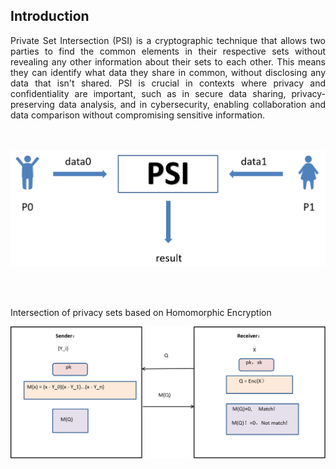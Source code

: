## Introduction

<div style="text-align: justify">

Private Set Intersection (PSI) is a cryptographic technique that allows two parties to find the common elements in their respective sets without revealing any other information about their sets to each other. This means they can identify what data they share in common, without disclosing any data that isn't shared. PSI is crucial in contexts where privacy and confidentiality are important, such as in secure data sharing, privacy-preserving data analysis, and in cybersecurity, enabling collaboration and data comparison without compromising sensitive information.
<br>
<br>
<br>

![box](p1.png)
<style>
    img[alt="box"]{
        width:600px;
    }
</style>

<br>
<br>

Intersection of privacy sets based on Homomorphic Encryption

![p2](p2.png)
<style>
    img[alt="p2"]{
        width:600px;
    }
</style>